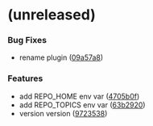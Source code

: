 <a name=""></a>
# (unreleased)


### Bug Fixes

* rename plugin ([09a57a8](https://github.com/metwork-framework/github_force_common_files/commit/09a57a8))


### Features

* add REPO_HOME env var ([4705b0f](https://github.com/metwork-framework/github_force_common_files/commit/4705b0f))
* add REPO_TOPICS env var ([63b2920](https://github.com/metwork-framework/github_force_common_files/commit/63b2920))
* version version ([9723538](https://github.com/metwork-framework/github_force_common_files/commit/9723538))



